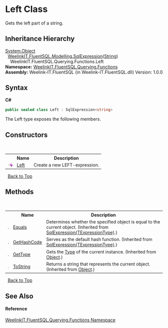 # Left Class
 

Gets the left part of a string.


## Inheritance Hierarchy
<a href="http://msdn2.microsoft.com/en-us/library/e5kfa45b" target="_blank">System.Object</a><br />&nbsp;&nbsp;<a href="6d3bd1b1-9588-4b2a-b617-fde5eea88b0a">WeelinkIT.FluentSQL.Modelling.SqlExpression</a>(<a href="http://msdn2.microsoft.com/en-us/library/s1wwdcbf" target="_blank">String</a>)<br />&nbsp;&nbsp;&nbsp;&nbsp;WeelinkIT.FluentSQL.Querying.Functions.Left<br />
**Namespace:**&nbsp;<a href="6b99a131-e31e-85f7-077f-e177553e0606">WeelinkIT.FluentSQL.Querying.Functions</a><br />**Assembly:**&nbsp;Weelink-IT.FluentSQL (in Weelink-IT.FluentSQL.dll) Version: 1.0.0

## Syntax

**C#**<br />
``` C#
public sealed class Left : SqlExpression<string>
```

The Left type exposes the following members.


## Constructors
&nbsp;<table><tr><th></th><th>Name</th><th>Description</th></tr><tr><td>![Public method](media/pubmethod.gif "Public method")</td><td><a href="fa0ab51b-a7c7-fcea-8010-03264aadf205">Left</a></td><td>
Create a new LEFT-expression.</td></tr></table>&nbsp;
<a href="#left-class">Back to Top</a>

## Methods
&nbsp;<table><tr><th></th><th>Name</th><th>Description</th></tr><tr><td>![Public method](media/pubmethod.gif "Public method")</td><td><a href="ae00aee5-284d-f58f-835e-ad7ea17d2b1d">Equals</a></td><td>
Determines whether the specified object is equal to the current object.
 (Inherited from <a href="6d3bd1b1-9588-4b2a-b617-fde5eea88b0a">SqlExpression(TExpressionType)</a>.)</td></tr><tr><td>![Public method](media/pubmethod.gif "Public method")</td><td><a href="ec3ad657-7cbf-b083-2dfc-067b8c9beac2">GetHashCode</a></td><td>
Serves as the default hash function.
 (Inherited from <a href="6d3bd1b1-9588-4b2a-b617-fde5eea88b0a">SqlExpression(TExpressionType)</a>.)</td></tr><tr><td>![Public method](media/pubmethod.gif "Public method")</td><td><a href="http://msdn2.microsoft.com/en-us/library/dfwy45w9" target="_blank">GetType</a></td><td>
Gets the <a href="http://msdn2.microsoft.com/en-us/library/42892f65" target="_blank">Type</a> of the current instance.
 (Inherited from <a href="http://msdn2.microsoft.com/en-us/library/e5kfa45b" target="_blank">Object</a>.)</td></tr><tr><td>![Public method](media/pubmethod.gif "Public method")</td><td><a href="http://msdn2.microsoft.com/en-us/library/7bxwbwt2" target="_blank">ToString</a></td><td>
Returns a string that represents the current object.
 (Inherited from <a href="http://msdn2.microsoft.com/en-us/library/e5kfa45b" target="_blank">Object</a>.)</td></tr></table>&nbsp;
<a href="#left-class">Back to Top</a>

## See Also


#### Reference
<a href="6b99a131-e31e-85f7-077f-e177553e0606">WeelinkIT.FluentSQL.Querying.Functions Namespace</a><br />